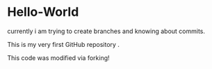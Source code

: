 # Hello-World
currently i am trying to create branches and knowing about commits.

This is my very first GitHub repository .


This code was modified via forking!
